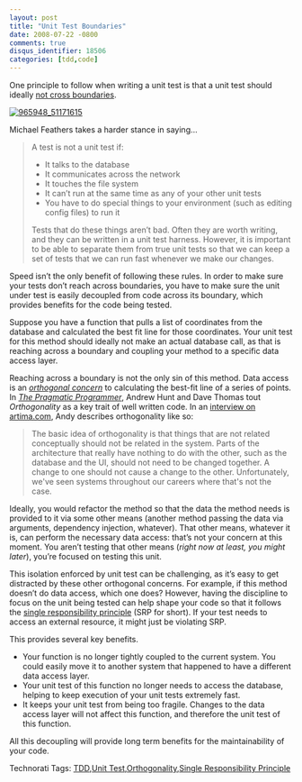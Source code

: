 ```yaml
---
layout: post
title: "Unit Test Boundaries"
date: 2008-07-22 -0800
comments: true
disqus_identifier: 18506
categories: [tdd,code]
---
```

One principle to follow when writing a unit test is that a unit test
should ideally [not cross
boundaries](http://www.williamcaputo.com/archives/000019.html "TDD Pattern: Do not Cross Boundaries").

[![965948\_51171615](http://haacked.com/images/haacked_com/WindowsLiveWriter/UnitTestYourOwnCode_A67B/965948_51171615_3.jpg "965948_51171615")](http://www.sxc.hu/photo/965948 "Barbed Wire")

Michael Feathers takes a harder stance in saying…

> A test is not a unit test if:
>
> -   It talks to the database
> -   It communicates across the network
> -   It touches the file system
> -   It can’t run at the same time as any of your other unit tests
> -   You have to do special things to your environment (such as editing
>     config files) to run it
>
> Tests that do these things aren’t bad. Often they are worth writing,
> and they can be written in a unit test harness. However, it is
> important to be able to separate them from true unit tests so that we
> can keep a set of tests that we can run fast whenever we make our
> changes.

Speed isn’t the only benefit of following these rules. In order to make
sure your tests don’t reach across boundaries, you have to make sure the
unit under test is easily decoupled from code across its boundary, which
provides benefits for the code being tested.

Suppose you have a function that pulls a list of coordinates from the
database and calculated the best fit line for those coordinates. Your
unit test for this method should ideally not make an actual database
call, as that is reaching across a boundary and coupling your method to
a specific data access layer.

Reaching across a boundary is not the only sin of this method. Data
access is an *[orthogonal
concern](http://codebetter.com/blogs/jeremy.miller/archive/2007/01/08/Orthogonal-Code.aspx "Orthogonal Code")*
to calculating the best-fit line of a series of points. In *[The
Pragmatic
Programmer](http://www.amazon.com/gp/product/020161622X?ie=UTF8&tag=youvebeenhaac-20&linkCode=as2&camp=1789&creative=9325&creativeASIN=020161622X "The Pragmatic Programmer: From Journeyman to Master")*,
Andrew Hunt and Dave Thomas tout *Orthogonality* as a key trait of well
written code. In an [interview on
artima.com](http://www.artima.com/intv/dryP.html "Artima interview with the Pragmatic Programmers"),
Andy describes orthogonality like so:

> The basic idea of orthogonality is that things that are not related
> conceptually should not be related in the system. Parts of the
> architecture that really have nothing to do with the other, such as
> the database and the UI, should not need to be changed together. A
> change to one should not cause a change to the other. Unfortunately,
> we've seen systems throughout our careers where that's not the case.

Ideally, you would refactor the method so that the data the method needs
is provided to it via some other means (another method passing the data
via arguments, dependency injection, whatever). That other means,
whatever it is, can perform the necessary data access: that’s not your
concern at this moment. You aren’t testing that other means (*right now
at least, you might later*), you’re focused on testing this unit.

This isolation enforced by unit test can be challenging, as it’s easy to
get distracted by these other orthogonal concerns. For example, if this
method doesn’t do data access, which one does? However, having the
discipline to focus on the unit being tested can help shape your code so
that it follows the [single responsibility
principle](http://en.wikipedia.org/wiki/Single_responsibility_principle "Single Responsibility Principle")
(SRP for short). If your test needs to access an external resource, it
might just be violating SRP.

This provides several key benefits.

-   Your function is no longer tightly coupled to the current system.
    You could easily move it to another system that happened to have a
    different data access layer.
-   Your unit test of this function no longer needs to access the
    database, helping to keep execution of your unit tests extremely
    fast.
-   It keeps your unit test from being too fragile. Changes to the data
    access layer will not affect this function, and therefore the unit
    test of this function.

All this decoupling will provide long term benefits for the
maintainability of your code.

Technorati Tags: [TDD](http://technorati.com/tags/TDD),[Unit
Test](http://technorati.com/tags/Unit+Test),[Orthogonality](http://technorati.com/tags/Orthogonality),[Single
Responsibility
Principle](http://technorati.com/tags/Single+Responsibility+Principle)

